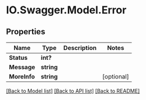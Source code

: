 # IO.Swagger.Model.Error
## Properties

Name | Type | Description | Notes
------------ | ------------- | ------------- | -------------
**Status** | **int?** |  | 
**Message** | **string** |  | 
**MoreInfo** | **string** |  | [optional] 

[[Back to Model list]](../README.md#documentation-for-models) [[Back to API list]](../README.md#documentation-for-api-endpoints) [[Back to README]](../README.md)

